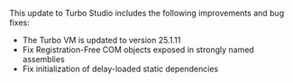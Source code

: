 This update to Turbo Studio includes the following improvements and bug fixes:

- The Turbo VM is updated to version 25.1.11
- Fix Registration-Free COM objects exposed in strongly named assemblies
- Fix initialization of delay-loaded static dependencies



